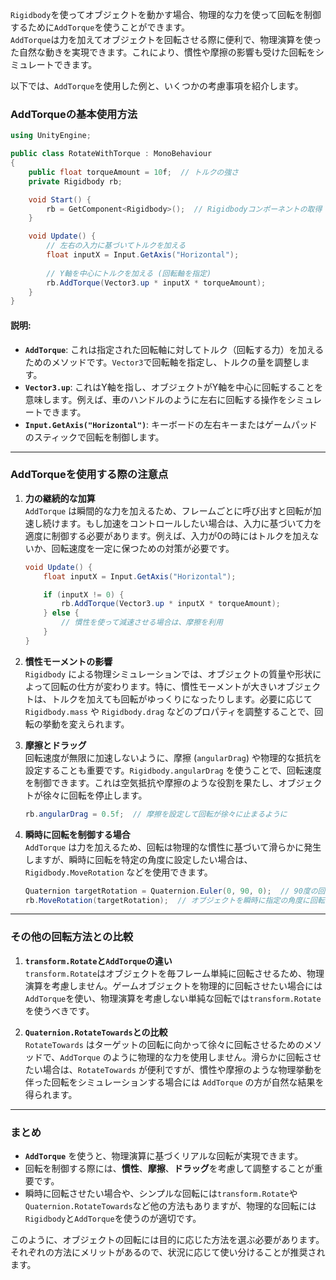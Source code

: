 `Rigidbody`を使ってオブジェクトを動かす場合、物理的な力を使って回転を制御するために`AddTorque`を使うことができます。  
`AddTorque`は力を加えてオブジェクトを回転させる際に便利で、物理演算を使った自然な動きを実現できます。これにより、慣性や摩擦の影響も受けた回転をシミュレートできます。

以下では、`AddTorque`を使用した例と、いくつかの考慮事項を紹介します。

### AddTorqueの基本使用方法

```csharp
using UnityEngine;

public class RotateWithTorque : MonoBehaviour
{
    public float torqueAmount = 10f;  // トルクの強さ
    private Rigidbody rb;

    void Start() {
        rb = GetComponent<Rigidbody>();  // Rigidbodyコンポーネントの取得
    }

    void Update() {
        // 左右の入力に基づいてトルクを加える
        float inputX = Input.GetAxis("Horizontal");
        
        // Y軸を中心にトルクを加える (回転軸を指定)
        rb.AddTorque(Vector3.up * inputX * torqueAmount);
    }
}
```

#### 説明:
- **`AddTorque`**: これは指定された回転軸に対してトルク（回転する力）を加えるためのメソッドです。`Vector3`で回転軸を指定し、トルクの量を調整します。
- **`Vector3.up`**: これはY軸を指し、オブジェクトがY軸を中心に回転することを意味します。例えば、車のハンドルのように左右に回転する操作をシミュレートできます。
- **`Input.GetAxis("Horizontal")`**: キーボードの左右キーまたはゲームパッドのスティックで回転を制御します。

---

### AddTorqueを使用する際の注意点

1. **力の継続的な加算**  
   `AddTorque` は瞬間的な力を加えるため、フレームごとに呼び出すと回転が加速し続けます。もし加速をコントロールしたい場合は、入力に基づいて力を適度に制御する必要があります。例えば、入力が0の時にはトルクを加えないか、回転速度を一定に保つための対策が必要です。

   ```csharp
   void Update() {
       float inputX = Input.GetAxis("Horizontal");

       if (inputX != 0) {
           rb.AddTorque(Vector3.up * inputX * torqueAmount);
       } else {
           // 慣性を使って減速させる場合は、摩擦を利用
       }
   }
   ```

2. **慣性モーメントの影響**  
   `Rigidbody` による物理シミュレーションでは、オブジェクトの質量や形状によって回転の仕方が変わります。特に、慣性モーメントが大きいオブジェクトは、トルクを加えても回転がゆっくりになったりします。必要に応じて `Rigidbody.mass` や `Rigidbody.drag` などのプロパティを調整することで、回転の挙動を変えられます。

3. **摩擦とドラッグ**  
   回転速度が無限に加速しないように、摩擦 (`angularDrag`) や物理的な抵抗を設定することも重要です。`Rigidbody.angularDrag` を使うことで、回転速度を制御できます。これは空気抵抗や摩擦のような役割を果たし、オブジェクトが徐々に回転を停止します。

   ```csharp
   rb.angularDrag = 0.5f;  // 摩擦を設定して回転が徐々に止まるように
   ```

4. **瞬時に回転を制御する場合**  
   `AddTorque` は力を加えるため、回転は物理的な慣性に基づいて滑らかに発生しますが、瞬時に回転を特定の角度に設定したい場合は、`Rigidbody.MoveRotation` などを使用できます。

   ```csharp
   Quaternion targetRotation = Quaternion.Euler(0, 90, 0);  // 90度の回転をターゲット
   rb.MoveRotation(targetRotation);  // オブジェクトを瞬時に指定の角度に回転
   ```

---

### その他の回転方法との比較

1. **`transform.Rotate`と`AddTorque`の違い**  
   `transform.Rotate`はオブジェクトを毎フレーム単純に回転させるため、物理演算を考慮しません。ゲームオブジェクトを物理的に回転させたい場合には`AddTorque`を使い、物理演算を考慮しない単純な回転では`transform.Rotate`を使うべきです。

2. **`Quaternion.RotateTowards`との比較**  
   `RotateTowards` はターゲットの回転に向かって徐々に回転させるためのメソッドで、`AddTorque` のように物理的な力を使用しません。滑らかに回転させたい場合は、`RotateTowards` が便利ですが、慣性や摩擦のような物理挙動を伴った回転をシミュレーションする場合には `AddTorque` の方が自然な結果を得られます。

---

### まとめ

- **`AddTorque`** を使うと、物理演算に基づくリアルな回転が実現できます。
- 回転を制御する際には、**慣性**、**摩擦**、**ドラッグ**を考慮して調整することが重要です。
- 瞬時に回転させたい場合や、シンプルな回転には`transform.Rotate`や`Quaternion.RotateTowards`など他の方法もありますが、物理的な回転には`Rigidbody`と`AddTorque`を使うのが適切です。

このように、オブジェクトの回転には目的に応じた方法を選ぶ必要があります。それぞれの方法にメリットがあるので、状況に応じて使い分けることが推奨されます。